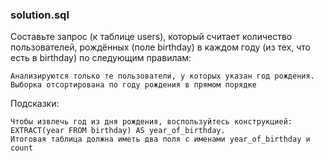 ### solution.sql

Составьте запрос (к таблице users), который считает количество пользователей, рождённых (поле birthday) в каждом году
(из тех, что есть в birthday) по следующим правилам:

    Анализируются только те пользователи, у которых указан год рождения.
    Выборка отсортирована по году рождения в прямом порядке

Подсказки:

    Чтобы извлечь год из дня рождения, воспользуйтесь конструкцией: EXTRACT(year FROM birthday) AS year_of_birthday.
    Итоговая таблица должна иметь два поля с именами year_of_birthday и count